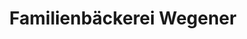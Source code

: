 ---
title: "Familienbäckerei Wegener"
url: /schoenebeck-elbe/familienbaeckerei-wegener/
shop: Bäckerei
---
